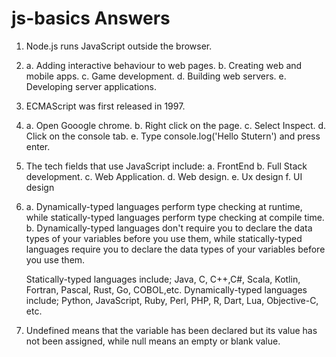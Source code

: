 # js-basics Answers
1. Node.js runs JavaScript outside the browser.
2. a. Adding interactive behaviour to web pages.
   b. Creating web and mobile apps.
   c. Game development.
   d. Building web servers.
   e. Developing server applications.
3. ECMAScript was first released in 1997.
4. a. Open Gooogle chrome.
   b. Right click on the page.
   c. Select Inspect.
   d. Click on the console tab.
   e. Type console.log('Hello Stutern') and press enter.
5. The tech fields that use JavaScript include:
  a. FrontEnd
  b. Full Stack development.
  c. Web Application.
  d. Web design.
  e. Ux  design
  f. UI design 
6. a. Dynamically-typed languages perform type checking at runtime, while statically-typed languages
     perform type checking at compile time.
   b. Dynamically-typed languages don't require you to declare the data types of your variables before you use them, 
     while statically-typed languages require you to declare the data types of your variables before you use them.
     
     Statically-typed languages include; Java, C, C++,C#, Scala, Kotlin, Fortran, Pascal, Rust, Go, COBOL,etc.
     Dynamically-typed languages include; Python, JavaScript, Ruby, Perl, PHP, R, Dart, Lua, Objective-C, etc.
     
7. Undefined means that the variable has been declared but its value has not been assigned, while null means an empty or blank value.
